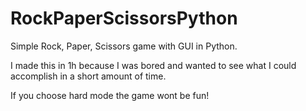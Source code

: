 # RockPaperScissorsPython
Simple Rock, Paper, Scissors game with GUI in Python.

I made this in 1h because I was bored and wanted to see what I could accomplish in a short amount of time.

If you choose hard mode the game wont be fun!
